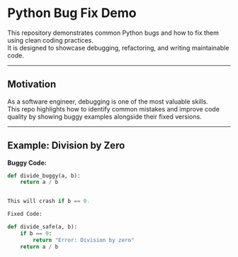 # Python Bug Fix Demo  

This repository demonstrates common Python bugs and how to fix them using clean coding practices.  
It is designed to showcase debugging, refactoring, and writing maintainable code.  

---

##  Motivation  

As a software engineer, debugging is one of the most valuable skills.  
This repo highlights how to identify common mistakes and improve code quality by showing buggy examples alongside their fixed versions.  

---

##  Example: Division by Zero  

**Buggy Code:**  
```python
def divide_buggy(a, b):
    return a / b


This will crash if b == 0.

Fixed Code:

def divide_safe(a, b):
    if b == 0:
        return "Error: Division by zero"
    return a / b
